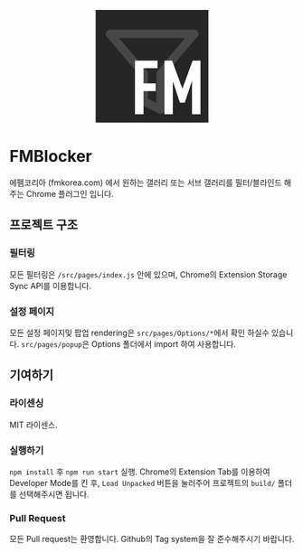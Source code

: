 <p align="center">
<img src="docs/icon-original.png" width="200" height="200">
</p>

# FMBlocker

에펨코리아 (fmkorea.com) 에서 원하는 갤러리 또는 서브 갤러리를 필터/블라인드 해 주는 Chrome 플러그인 입니다.

## 프로젝트 구조
### 필터링
모든 필터링은 `/src/pages/index.js` 안에 있으며, Chrome의 Extension Storage Sync API를 이용합니다.

### 설정 페이지
모든 설정 페이지및 팝업 rendering은 `src/pages/Options/*`에서 확인 하실수 있습니다. `src/pages/popup`은 Options 폴더에서 import 하여 사용합니다.

## 기여하기
### 라이센싱
MIT 라이센스.

### 실행하기
`npm install` 후 `npm run start` 실행. Chrome의 Extension Tab를 이용하여 Developer Mode를 킨 후, `Load Unpacked` 버튼을 눌러주어 프로젝트의 `build/` 폴더를 선택해주시면 됩니다.

### Pull Request
모든 Pull request는 환영합니다. Github의 Tag system을 잘 준수해주시기 바랍니다.

